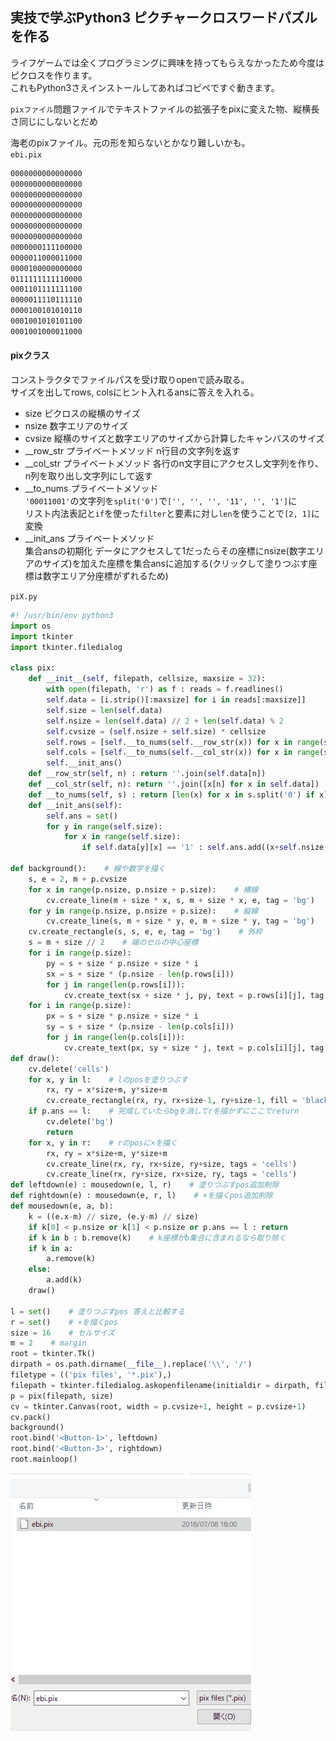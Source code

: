 ## 実技で学ぶPython3 ピクチャークロスワードパズルを作る

ライフゲームでは全くプログラミングに興味を持ってもらえなかったため今度はピクロスを作ります。  
これもPython3さえインストールしてあればコピペですぐ動きます。  


```pixファイル```問題ファイルでテキストファイルの拡張子をpixに変えた物、縦横長さ同じにしないとだめ  

海老のpixファイル。元の形を知らないとかなり難しいかも。  
```ebi.pix```
```txt
0000000000000000
0000000000000000
0000000000000000
0000000000000000
0000000000000000
0000000000000000
0000000000000000
0000000111100000
0000011000011000
0000100000000000
0111111111110000
0001101111111100
0000011110111110
0000100101010110
0001001010101100
0001001000011000
```

#### pixクラス  
コンストラクタでファイルパスを受け取りopenで読み取る。  
サイズを出してrows, colsにヒント入れるansに答えを入れる。  
- size ピクロスの縦横のサイズ
- nsize 数字エリアのサイズ
- cvsize 縦横のサイズと数字エリアのサイズから計算したキャンバスのサイズ
- __row_str プライベートメソッド n行目の文字列を返す  
- __col_str プライベートメソッド 各行のn文字目にアクセスし文字列を作り、n列を取り出し文字列にして返す  
- __to_nums プライベートメソッド   
```'00011001'```の文字列を```split('0')```で```['', '', '', '11', '', '1']```に  
リスト内法表記と```if```を使った```filter```と要素に対し```len```を使うことで```[2, 1]```に変換  
- __init_ans プライベートメソッド  
集合ansの初期化 データにアクセスして1だったらその座標にnsize(数字エリアのサイズ)を加えた座標を集合ansに追加する(クリックして塗りつぶす座標は数字エリア分座標がずれるため)  

```piX.py```
```py
#! /usr/bin/env python3
import os
import tkinter
import tkinter.filedialog

class pix:
    def __init__(self, filepath, cellsize, maxsize = 32):
        with open(filepath, 'r') as f : reads = f.readlines()
        self.data = [i.strip()[:maxsize] for i in reads[:maxsize]]
        self.size = len(self.data)
        self.nsize = len(self.data) // 2 + len(self.data) % 2
        self.cvsize = (self.nsize + self.size) * cellsize
        self.rows = [self.__to_nums(self.__row_str(x)) for x in range(self.size)]
        self.cols = [self.__to_nums(self.__col_str(x)) for x in range(self.size)]
        self.__init_ans()
    def __row_str(self, n) : return ''.join(self.data[n])
    def __col_str(self, n): return ''.join([x[n] for x in self.data])
    def __to_nums(self, s) : return [len(x) for x in s.split('0') if x]
    def __init_ans(self):
        self.ans = set()
        for y in range(self.size):
            for x in range(self.size):
                if self.data[y][x] == '1' : self.ans.add((x+self.nsize, y+self.nsize))

def background():    # 線や数字を描く
    s, e = 2, m + p.cvsize
    for x in range(p.nsize, p.nsize + p.size):    # 横線
        cv.create_line(m + size * x, s, m + size * x, e, tag = 'bg')
    for y in range(p.nsize, p.nsize + p.size):    # 縦線
        cv.create_line(s, m + size * y, e, m + size * y, tag = 'bg')
    cv.create_rectangle(s, s, e, e, tag = 'bg')    # 外枠
    s = m + size // 2    # 端のセルの中心座標
    for i in range(p.size):
        py = s + size * p.nsize + size * i
        sx = s + size * (p.nsize - len(p.rows[i]))
        for j in range(len(p.rows[i])):
            cv.create_text(sx + size * j, py, text = p.rows[i][j], tag = 'bg')
    for i in range(p.size):
        px = s + size * p.nsize + size * i
        sy = s + size * (p.nsize - len(p.cols[i]))
        for j in range(len(p.cols[i])):
            cv.create_text(px, sy + size * j, text = p.cols[i][j], tag = 'bg')
def draw():
    cv.delete('cells')
    for x, y in l:    # lのposを塗りつぶす
        rx, ry = x*size+m, y*size+m
        cv.create_rectangle(rx, ry, rx+size-1, ry+size-1, fill = 'black', tags = 'cells')
    if p.ans == l:    # 完成していたらbgを消してrを描かずにここでreturn
        cv.delete('bg')
        return
    for x, y in r:    # rのposに×を描く
        rx, ry = x*size+m, y*size+m
        cv.create_line(rx, ry, rx+size, ry+size, tags = 'cells')
        cv.create_line(rx, ry+size, rx+size, ry, tags = 'cells')
def leftdown(e) : mousedown(e, l, r)    # 塗りつぶすpos追加削除
def rightdown(e) : mousedown(e, r, l)    # ×を描くpos追加削除
def mousedown(e, a, b):
    k = ((e.x-m) // size, (e.y-m) // size)
    if k[0] < p.nsize or k[1] < p.nsize or p.ans == l : return
    if k in b : b.remove(k)    # k座標がb集合に含まれるなら取り除く
    if k in a:
        a.remove(k)
    else:
        a.add(k)
    draw()

l = set()    # 塗りつぶすpos 答えと比較する
r = set()    # ×を描くpos
size = 16    # セルサイズ
m = 2    # margin
root = tkinter.Tk()
dirpath = os.path.dirname(__file__).replace('\\', '/')
filetype = (('pix files', '*.pix'),)
filepath = tkinter.filedialog.askopenfilename(initialdir = dirpath, filetypes = filetype)
p = pix(filepath, size)
cv = tkinter.Canvas(root, width = p.cvsize+1, height = p.cvsize+1)
cv.pack()
background()
root.bind('<Button-1>', leftdown)
root.bind('<Button-3>', rightdown)
root.mainloop()
```


![Gif](https://raw.githubusercontent.com/ebi-cp/docs/master/ebi-programming-magazine/20/pix.gif)